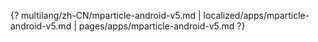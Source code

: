 {? multilang/zh-CN/mparticle-android-v5.md | localized/apps/mparticle-android-v5.md | pages/apps/mparticle-android-v5.md ?}
